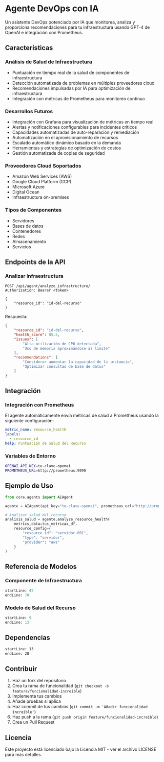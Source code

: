 # Agente DevOps con IA

Un asistente DevOps potenciado por IA que monitorea, analiza y proporciona recomendaciones para tu infraestructura usando GPT-4 de OpenAI e integración con Prometheus.

## Características

### Análisis de Salud de Infraestructura
- Puntuación en tiempo real de la salud de componentes de infraestructura
- Detección automatizada de problemas en múltiples proveedores cloud
- Recomendaciones impulsadas por IA para optimización de infraestructura 
- Integración con métricas de Prometheus para monitoreo continuo

### Desarrollos Futuros
- Integración con Grafana para visualización de métricas en tiempo real
- Alertas y notificaciones configurables para incidentes críticos
- Capacidades automatizadas de auto-reparación y remediación
- Automatización en el aprovisionamiento de recursos
- Escalado automático dinámico basado en la demanda
- Herramientas y estrategias de optimización de costos
- Gestión automatizada de copias de seguridad

### Proveedores Cloud Soportados
- Amazon Web Services (AWS)
- Google Cloud Platform (GCP)
- Microsoft Azure
- Digital Ocean
- Infraestructura on-premises

### Tipos de Componentes
- Servidores
- Bases de datos
- Contenedores
- Redes
- Almacenamiento
- Servicios

## Endpoints de la API

### Analizar Infraestructura

```http
POST /api/agent/analyze_infrastructure/
Authorization: Bearer <token>

{
    "resource_id": "id-del-recurso"
}
```

Respuesta:
```json
{
    "resource_id": "id-del-recurso",
    "health_score": 85.5,
    "issues": [
        "Alta utilización de CPU detectada",
        "Uso de memoria aproximándose al límite"
    ],
    "recommendations": [
        "Considerar aumentar la capacidad de la instancia",
        "Optimizar consultas de base de datos"
    ]
}
```

## Integración

### Integración con Prometheus
El agente automáticamente envía métricas de salud a Prometheus usando la siguiente configuración:

```yaml
metric_name: resource_health
labels:
  - resource_id
help: Puntuación de Salud del Recurso
```

### Variables de Entorno
```bash
OPENAI_API_KEY=tu-clave-openai
PROMETHEUS_URL=http://prometheus:9090
```

## Ejemplo de Uso

```python
from core.agents import AIAgent

agente = AIAgent(api_key="tu-clave-openai", prometheus_url="http://prometheus:9090")

# Analizar salud del recurso
analisis_salud = agente.analyze_resource_health(
    metrics_data=tus_metricas_df,
    resource_config={
        "resource_id": "servidor-001",
        "type": "servidor",
        "provider": "aws"
    }
)
```

## Referencia de Modelos

### Componente de Infraestructura
```python:backend/core/models.py
startLine: 45
endLine: 70
```

### Modelo de Salud del Recurso
```python:backend/agents/devops_assistant/agent.py
startLine: 9
endLine: 13
```

## Dependencias
```backend/requirements.txt
startLine: 13
endLine: 20
```

## Contribuir

1. Haz un fork del repositorio
2. Crea tu rama de funcionalidad (`git checkout -b feature/funcionalidad-increible`)
3. Implementa tus cambios
4. Añade pruebas si aplica
5. Haz commit de tus cambios (`git commit -m 'Añadir funcionalidad increíble'`)
6. Haz push a la rama (`git push origin feature/funcionalidad-increible`)
7. Crea un Pull Request

## Licencia

Este proyecto está licenciado bajo la Licencia MIT - ver el archivo LICENSE para más detalles.
```